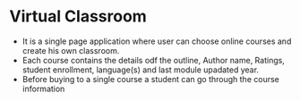 # Virtual Classroom

- It is a single page application where user can choose online courses and create his own classroom.
- Each course contains the details odf the outline, Author name, Ratings, student enrollment, language(s) and last module upadated year.
- Before buying to a single course a student can go through the course information
